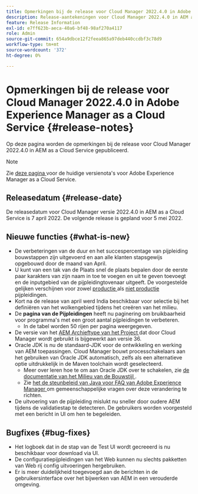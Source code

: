 ```yaml
---
title: Opmerkingen bij de release voor Cloud Manager 2022.4.0 in Adobe Experience Manager as a Cloud Service
description: Release-aantekeningen voor Cloud Manager 2022.4.0 in AEM as a Cloud Service.
feature: Release Information
exl-id: e7ff623b-aeca-40a6-bf48-98af270a4117
role: Admin
source-git-commit: 654a9dbce12f2feea865a97deb440ccdbf3c78d9
workflow-type: tm+mt
source-wordcount: '372'
ht-degree: 0%

---
```


# Opmerkingen bij de release voor Cloud Manager 2022.4.0 in Adobe Experience Manager as a Cloud Service {#release-notes}

Op deze pagina worden de opmerkingen bij de release voor Cloud Manager 2022.4.0 in AEM as a Cloud Service gepubliceerd.

>[!NOTE]
>
>Zie [ deze pagina ](/help/release-notes/release-notes-cloud/release-notes-current.md) voor de huidige versienota&#39;s voor Adobe Experience Manager as a Cloud Service.

## Releasedatum {#release-date}

De releasedatum voor Cloud Manager versie 2022.4.0 in AEM as a Cloud Service is 7 april 2022. De volgende release is gepland voor 5 mei 2022.

## Nieuwe functies {#what-is-new}

* De verbeteringen van de duur en het succespercentage van pijpleiding bouwstappen zijn uitgevoerd en aan alle klanten stapsgewijs opgebouwd door de maand van April.
* U kunt van een tak van de Plaats snel de plaats bepalen door de eerste paar karakters van zijn naam in toe te voegen en uit te geven toevoegt en de inputgebied van de pijpleidingtovenaar uitgeeft. De voorgestelde gelijken verschijnen voor zowel [ productie ](/help/implementing/cloud-manager/configuring-pipelines/configuring-production-pipelines.md) als [ niet productie ](/help/implementing/cloud-manager/configuring-pipelines/configuring-non-production-pipelines.md) pijpleidingen.
* Kort na de release van april werd India beschikbaar voor selectie bij het definiëren van het wolkengebied tijdens het creëren van het milieu.
* De **pagina van de Pijpleidingen** heeft nu paginering om bruikbaarheid voor programma&#39;s met een groot aantal pijpleidingen te verbeteren.
   * In de tabel worden 50 rijen per pagina weergegeven.
* De versie van het [ AEM Archieftype van het Project ](https://experienceleague.adobe.com/en/docs/experience-manager-core-components/using/developing/archetype/overview) dat door Cloud Manager wordt gebruikt is bijgewerkt aan versie 36.
* Oracle JDK is nu de standaard-JDK voor de ontwikkeling en werking van AEM toepassingen. Cloud Manager bouwt processchakelaars aan het gebruiken van Oracle JDK automatisch, zelfs als een alternatieve optie uitdrukkelijk in de Maven toolchain wordt geselecteerd.
   * Meer over leren hoe te om aan Oracle JDK over te schakelen, zie [ de documentatie van het Milieu van de Bouwstijl ](/help/implementing/cloud-manager/getting-access-to-aem-in-cloud/build-environment-details.md#using-java-support).
   * Zie [ het de steunbeleid van Java voor FAQ van Adobe Experience Manager ](https://experienceleague.adobe.com/docs/experience-manager-65/assets/Java_Policy_for_Adobe_Experience_Manager.pdf) om gemeenschappelijke vragen over deze verandering te richten.
* De uitvoering van de pijpleiding mislukt nu sneller door oudere AEM tijdens de validatiestap te detecteren. De gebruikers worden voorgesteld met een bericht in UI om hen te begeleiden.

## Bugfixes {#bug-fixes}

* Het logboek dat in de stap van de Test UI wordt gecreeerd is nu beschikbaar voor download via UI.
* De configuratiepijpleidingen van het Web kunnen nu slechts pakketten van Web rij config uitvoeringen hergebruiken.
* Er is meer duidelijkheid toegevoegd aan de berichten in de gebruikersinterface over het bijwerken van AEM in een verouderde omgeving.
